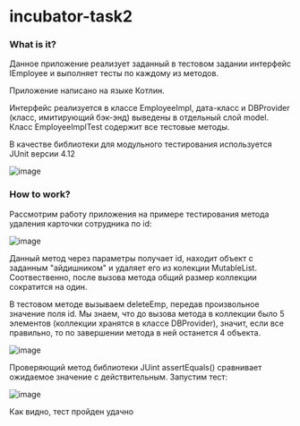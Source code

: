# incubator-task2

### What is it?

Данное приложение реализует заданный в тестовом задании интерфейс IEmployee и выполняет тесты по каждому из методов. 

Приложение написано на языке Котлин.

Интерфейс реализуется в классе EmployeeImpl, дата-класс и DBProvider (класс, имитирующий бэк-энд) выведены в отдельный слой model. Класс EmployeeImplTest содержит все тестовые методы.

В качестве библиотеки для модульного тестирования используется JUnit версии 4.12

![image](https://user-images.githubusercontent.com/47719089/59110357-23ff0e00-8969-11e9-8276-0844971c1e66.png)

### How to work?

Рассмотрим работу приложения на примере тестирования метода удаления карточки сотрудника по id:  

![image](https://user-images.githubusercontent.com/47719089/59110903-3d548a00-896a-11e9-84bc-e045e19a0d43.png)

Данный метод через параметры получает id, находит объект с заданным "айдишником" и удаляет его из колекции MutableList. Соотвественно, после вызова метода общий размер коллекции сократится на один. 

В тестовом методе вызываем deleteEmp, передав произвольное значение поля id. Мы знаем, что до вызова метода в коллекции было 5 элементов (коллекции хранятся в классе DBProvider), значит, если все правильно, то по завершении метода в ней останется 4 объекта.

![image](https://user-images.githubusercontent.com/47719089/59111975-4fcfc300-896c-11e9-9344-0493e2334aaf.png)

Проверяющий метод библиотеки JUint assertEquals() сравнивает ожидаемое значение с действительным. Запустим тест: 

![image](https://user-images.githubusercontent.com/47719089/59112101-8a396000-896c-11e9-8529-451f83684024.png)

Как видно, тест пройден удачно

